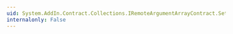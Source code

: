 ```yaml
---
uid: System.AddIn.Contract.Collections.IRemoteArgumentArrayContract.SetItem(System.Int32,System.AddIn.Contract.RemoteArgument)
internalonly: False
---
```

